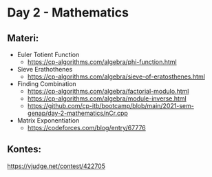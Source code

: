 # Day 2 - Mathematics

## Materi:
- Euler Totient Function
    - https://cp-algorithms.com/algebra/phi-function.html
- Sieve Erathothenes
    - https://cp-algorithms.com/algebra/sieve-of-eratosthenes.html
- Finding Combination
    - https://cp-algorithms.com/algebra/factorial-modulo.html
    - https://cp-algorithms.com/algebra/module-inverse.html
    - https://github.com/cp-itb/bootcamp/blob/main/2021-sem-genap/day-2-mathematics/nCr.cpp
- Matrix Exponentiation
    - https://codeforces.com/blog/entry/67776
## Kontes:
https://vjudge.net/contest/422705